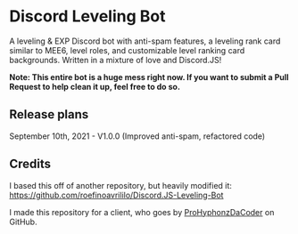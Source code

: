 # Discord Leveling Bot
A leveling &amp; EXP Discord bot with anti-spam features, a leveling rank card similar to MEE6, level roles, and customizable level ranking card backgrounds. Written in a mixture of love and Discord.JS!

<b>Note: This entire bot is a huge mess right now. If you want to submit a Pull Request to help clean it up, feel free to do so.</b>

## Release plans
September 10th, 2021 - V1.0.0 (Improved anti-spam, refactored code)

## Credits
I based this off of another repository, but heavily modified it: https://github.com/roefinoavrililo/Discord.JS-Leveling-Bot

I made this repository for a client, who goes by [ProHyphonzDaCoder](https://github.com/ProHyphonzDaCoder) on GitHub.
